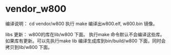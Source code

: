 # vendor_w800

编译说明：
 cd vendor/w800
 执行
 make 编译出w800.elf, w800.bin 镜像。

libs 更新：
 w800的库在lib/w800 下面。
执行make 命令默认不会编译这些库。如果库有更新。可以先执行make lib
编译生成库到bin/build/w800 下面，同时会拷贝到lib/w800 下面。
